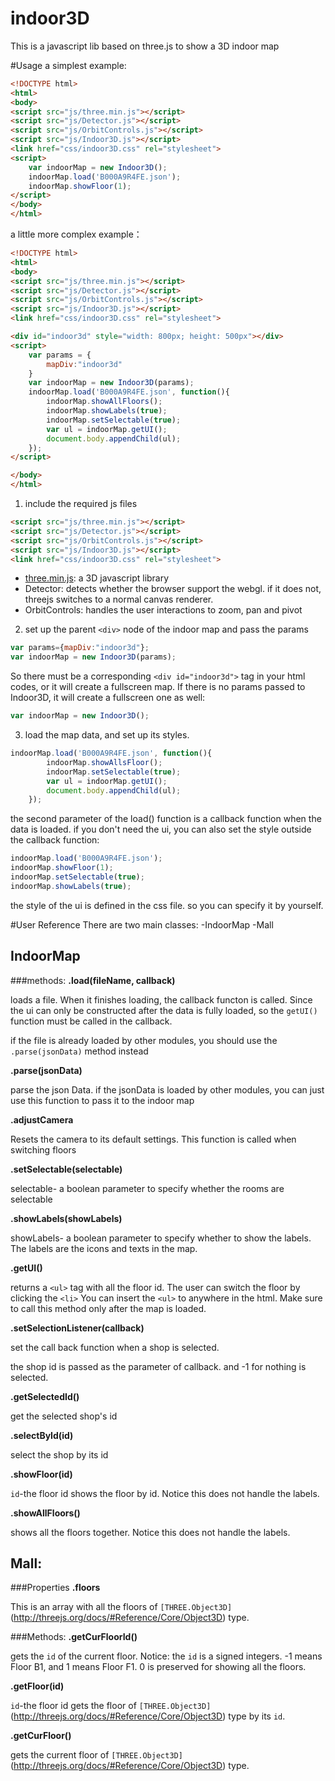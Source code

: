 indoor3D
========

This is a javascript lib based on three.js to show a 3D indoor map

#Usage
a simplest example: 
```html
<!DOCTYPE html>
<html>
<body>
<script src="js/three.min.js"></script>
<script src="js/Detector.js"></script>
<script src="js/OrbitControls.js"></script>
<script src="js/Indoor3D.js"></script>
<link href="css/indoor3D.css" rel="stylesheet">
<script>
    var indoorMap = new Indoor3D();
    indoorMap.load('B000A9R4FE.json');
    indoorMap.showFloor(1);
</script>
</body>
</html>
```
a little more complex example：
```html
<!DOCTYPE html>
<html>
<body>
<script src="js/three.min.js"></script>
<script src="js/Detector.js"></script>
<script src="js/OrbitControls.js"></script>
<script src="js/Indoor3D.js"></script>
<link href="css/indoor3D.css" rel="stylesheet">

<div id="indoor3d" style="width: 800px; height: 500px"></div>
<script>
    var params = {
        mapDiv:"indoor3d"
    }
    var indoorMap = new Indoor3D(params);
    indoorMap.load('B000A9R4FE.json', function(){
        indoorMap.showAllFloors();
        indoorMap.showLabels(true);
        indoorMap.setSelectable(true);
        var ul = indoorMap.getUI();
        document.body.appendChild(ul);
    });
</script>

</body>
</html>
```
1) include the required js files
```html
<script src="js/three.min.js"></script>
<script src="js/Detector.js"></script>
<script src="js/OrbitControls.js"></script>
<script src="js/Indoor3D.js"></script>
<link href="css/indoor3D.css" rel="stylesheet">
```
  - [three.min.js](http://threejs.org/): a 3D javascript library
  - Detector: detects whether the browser support the webgl. if it does not, threejs switches to a normal canvas renderer.
  - OrbitControls: handles the user interactions to zoom, pan and pivot

2) set up the parent `<div>` node of the indoor map and pass the params
```js
var params={mapDiv:"indoor3d"};
var indoorMap = new Indoor3D(params);
```
So there must be a corresponding `<div id="indoor3d">` tag in your html codes, or it will create a fullscreen map.
If there is no params passed to Indoor3D, it will create a fullscreen one as well:
```js
var indoorMap = new Indoor3D();
```

3) load the map data, and set up its styles.
```js
indoorMap.load('B000A9R4FE.json', function(){
        indoorMap.showAllsFloor();
        indoorMap.setSelectable(true);
        var ul = indoorMap.getUI();
        document.body.appendChild(ul);
    });
```
the second parameter of the load() function is a callback function when the data is loaded.
if you don't need the ui, you can also set the style outside the callback function:
```js
indoorMap.load('B000A9R4FE.json');
indoorMap.showFloor(1);
indoorMap.setSelectable(true);
indoorMap.showLabels(true);
```
the style of the ui is defined in the css file. so you can specify it by yourself.

#User Reference
There are two main classes:
  -IndoorMap
  -Mall


## IndoorMap
###methods:
**.load(fileName, callback)**

loads a file. 
When it finishes loading, the callback functon is called.
Since the ui can only be constructed after the data is fully loaded, so the `getUI()` function must be called in the callback.

if the file is already loaded by other modules, you should use the `.parse(jsonData)` method instead

**.parse(jsonData)**

parse the json Data.
if the jsonData is loaded by other modules, you can just use this function to pass it to the indoor map

**.adjustCamera**

Resets the camera to its default settings. This function is called when switching floors

**.setSelectable(selectable)**

selectable- a boolean parameter to specify whether the rooms are selectable

**.showLabels(showLabels)**

showLabels- a boolean parameter to specify whether to show the labels.
The labels are the icons and texts in the map.

**.getUI()**

returns a `<ul>` tag with all the floor id. The user can switch the floor by clicking the `<li>`
You can insert the `<ul>` to anywhere in the html.
Make sure to call this method only after the map is loaded.

**.setSelectionListener(callback)**

set the call back function when a shop is selected.

the shop id is passed as the parameter of callback. and -1 for nothing is selected.

**.getSelectedId()**

get the selected shop's id

**.selectById(id)**

select the shop by its id

**.showFloor(id)**

`id`-the floor id
shows the floor by id. Notice this does not handle the labels.

**.showAllFloors()**

shows all the floors together. Notice this does not handle the labels.

###
## Mall:
###Properties
**.floors**

This is an array with all the floors of `[THREE.Object3D]`(http://threejs.org/docs/#Reference/Core/Object3D) type.

###Methods:
**.getCurFloorId()**

gets the `id` of the current floor.
Notice: the `id` is a  signed integers. -1 means Floor B1, and 1 means Floor F1. 0 is preserved for showing all the floors.


**.getFloor(id)**

`id`-the floor id
gets the floor of `[THREE.Object3D]`(http://threejs.org/docs/#Reference/Core/Object3D) type by its `id`.

**.getCurFloor()**

gets the current floor of `[THREE.Object3D]`(http://threejs.org/docs/#Reference/Core/Object3D) type.

